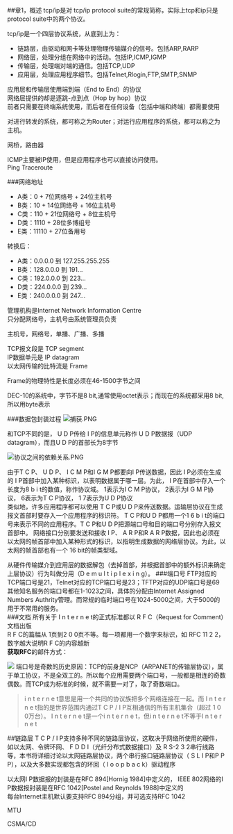 ##章1，概述
tcp/ip是对 tcp/ip protocol suite的常规简称，实际上tcp和ip只是protocol suite中的两个协议。  

tcp/ip是一个四层协议系统，从底到上为：

- 链路层，由驱动和网卡等处理物理传输媒介的信号。包括ARP,RARP  
- 网络层，处理分组在网络中的活动。包括IP,ICMP,IGMP  
- 传输层，处理端对端的通信。包括TCP,UDP  
- 应用层，处理应用程序细节。包括Telnet,Rlogin,FTP,SMTP,SNMP  

应用层和传输层使用端到端（End to End）的协议  
网络层提供的却是逐跳-点到点（Hop by hop）协议  
前者只需要在终端系统使用，而后者在任何设备（包括中端和终端）都需要使用  

对进行转发的系统，都可称之为Router；对运行应用程序的系统，都可以称之为主机。  

网桥，路由器  

ICMP主要被IP使用，但是应用程序也可以直接访问使用。  
Ping Traceroute  

###网络地址 
 
- A类：0 + 7位网络号 + 24位主机号
- B类：10 + 14位网络号 + 16位主机号
- C类：110 + 21位网络号 + 8位主机号
- D类：1110 + 28位多博组号
- E类：11110 + 27位备用号

转换后：

- A类：0.0.0.0 到 127.255.255.255
- B类：128.0.0.0 到 191...
- C类：192.0.0.0 到 223...
- D类：224.0.0.0 到 239...
- E类：240.0.0.0 到 247...

管理机构是Internet Network Information Centre    
只分配网络号，主机号由系统管理员负责  

主机号，网络号，单播、广播、多播   

TCP报文段是 TCP segment  
IP数据单元是 IP datagram  
以太网传输的比特流是 Frame

Frame的物理特性是长度必须在46-1500字节之间  

DEC-10的系统中，字节不是8 bit,通常使用octet表示；而现在的系统都采用8 bit,所以用byte表示  

###数据包封装过程
  ![捕获.PNG](https://upload-images.jianshu.io/upload_images/1936727-8c7a3654476d7279.PNG?imageMogr2/auto-orient/strip%7CimageView2/2/w/1240)

和TCP不同的是， U D P传给 I P的信息单元称作 U D P数据报（UDP datagram），而且U D P的首部长为8字节  

![协议之间的依赖关系.PNG](https://upload-images.jianshu.io/upload_images/1936727-7d304b445afb05fa.PNG?imageMogr2/auto-orient/strip%7CimageView2/2/w/1240)

由于T C P、 U D P、 I C M P和I G M P都要向I P传送数据，因此 I P必须在生成的 I P首部中加入某种标识，以表明数据属于哪一层。为此， I P在首部中存入一个长度为8 b i t的数值，称作协议域。 1表示为I C M P协议， 2表示为I G M P协议， 6表示为T C P协议， 1 7表示为U D P协议  
类似地，许多应用程序都可以使用 T C P或U D P来传送数据。运输层协议在生成报文首部时要存入一个应用程序的标识符。 T C P和U D P都用一个1 6 b i t的端口号来表示不同的应用程序。T C P和U D P把源端口号和目的端口号分别存入报文首部中。
网络接口分别要发送和接收 I P、 A R P和R A R P数据，因此也必须在以太网的帧首部中加入某种形式的标识，以指明生成数据的网络层协议。为此，以太网的帧首部也有一个 16 bit的帧类型域。

从硬件传输媒介到应用层的数据解包（去掉首部，并根据首部中的额外标识来确定上层协议）行为叫做分用（D e m u l t i p l e x i n g）。 
###端口号
FTP对应的TCP端口号是21，Telnet对应的TCP端口号是23；TFTP对应的UDP端口号是69  
其他知名服务的端口号都在1-1023之间，具体的分配由Internet Assigned Numbers Authrity管理。而常规的临时端口号在1024-5000之间，大于5000的用于不常用的服务。  
###文档
所有关于 I n t e r n e t的正式标准都以 R F C（Request for Comment）文档出版   
R F C的篇幅从 1页到2 0 0页不等。每一项都用一个数字来标识，如 RFC 11 2 2，数字越大说明R F C的内容越新   
**获取RFC**的邮件方式：

![](https://upload-images.jianshu.io/upload_images/1936727-189f14876e2ba7a3.PNG?imageMogr2/auto-orient/strip%7CimageView2/2/w/1240)
端口号是奇数的历史原因：TCP的前身是NCP（ARPANET的传输层协议），属于单工协议，不是全双工的。所以每个应用需要两个端口号，一般都是相连的奇数偶数。而TCP成为标准的时候，就不需要一对了，取了奇数端口。  

>i n t e r n e t意思是用一个共同的协议族把多个网络连接在一起。而 I n t e r n e t指的是世界范围内通过T C P / I P互相通信的所有主机集合（超过 1 0 0万台）。 I n t e r n e t是一个i n t e r n e t，但i n t e r n e t不等于I n t e r n e t  

##链路层
T C P / I P支持多种不同的链路层协议，这取决于网络所使用的硬件，如以太网、令牌环网、 F D D I（光纤分布式数据接口）及 R S-2 3 2串行线路等，本书将详细讨论以太网链路层协议，两个串行接口链路层协议（ S L I P和P P P），以及大多数实现都包含的环回（ l o o p b a c k）驱动程序  

以太网I P数据报的封装是在RFC 894[Hornig 1984]中定义的， 
IEEE 802网络的I P数据报封装是在RFC 1042[Postel and Reynolds 1988]中定义的   
每台Internet主机默认要支持RFC 894分组，并可选支持RFC 1042  


MTU  

CSMA/CD
